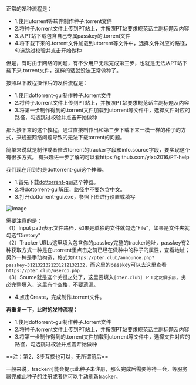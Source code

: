 正常的发种流程是：
- 1.使用utorrent等软件制作种子.torrent文件
- 2.将种子.torrent文件上传到PT站上，并按照PT站要求规范话主副标题及内容
- 3.从PT站下载包含自己专属passkey的.torrent文件
- 4.将下载下来的.torrent文件加载到utorrent等文件中，选择文件对应的路径，勾选跳过校验并点击开始做种

但是，有时由于网络的问题，有不少用户无法完成第三步，也就是无法从PT站下载下来.torrent文件，这样的话就没法正常做种了。

按照以下教程操作后的发种流程是：

- 1.使用dottorrent-gui制作种子.torrent文件
- 2.将种子.torrent文件上传到PT站上，并按照PT站要求规范话主副标题及内容
- 3.将第一步制作得到的.torrent文件加载到utorrent等文件中，选择文件对应的路径，勾选跳过校验并点击开始做种

那么接下来的这个教程，通过直接制作出和第三步下载下来一模一样的种子的方式，来规避网络问题导致的无法下载torrent的问题。



简单来说就是制作或者修改torrent的tracker字段和info.source字段，要实现这个有很多方式。
有兴趣进一步了解的可以看https://github.com/ylxb2016/PT-help 

我们现在用到的是dottorrent-gui这个神器。

- 1.首先下载[dottorrent-gui](https://github.com/kz26/dottorrent-gui)这个神器。
- 2.将dottorrent-gui解压，路径中不要包含中文。
- 3.打开dottorrent-gui.exe，参照下图进行设置或填写

![image](https://images2.imgbox.com/e4/f5/sXRxftKN_o.png)

需要注意的是：  
（1）Input path表示文件路径，如果是单独的文件就勾选“File”，如果是文件夹就勾选“Diretory”  
（2）Tracker URLs这里填入包含你的passkey完整的tracker地址，passkey有2种获取方式一种是在utorrent里点击之前已经在做种中的种子的属性，查看地址；另外一种是手动构造，格式为`https://pter.club/announce.php?passkey=3121321321231212132132`，而这里的passkey可以去这里查看`https://pter.club/usercp.php`  
（3）Source就是这个关键之处了，这里要填入`[pter.club] ＰＴ之友俱乐部`，务必完整填入，这里有个空格，不要遗漏。  
- 4.点击Create，完成制作.torrent文件。  

**再重复一下，此时的发种流程：**

- 1.使用dottorrent-gui制作种子.torrent文件
- 2.将种子.torrent文件上传到PT站上，并按照PT站要求规范话主副标题及内容
- 3.将第一步制作得到的.torrent文件加载到utorrent等文件中，选择文件对应的路径，勾选跳过校验并点击开始做种

==注：第2、3步互换也可以，无所谓前后==

一般来说，tracker可能会提示此种子未注册，那么完成后需要等待一会，等服务器完成此种子的注册或者你可以手动刷新tracker。